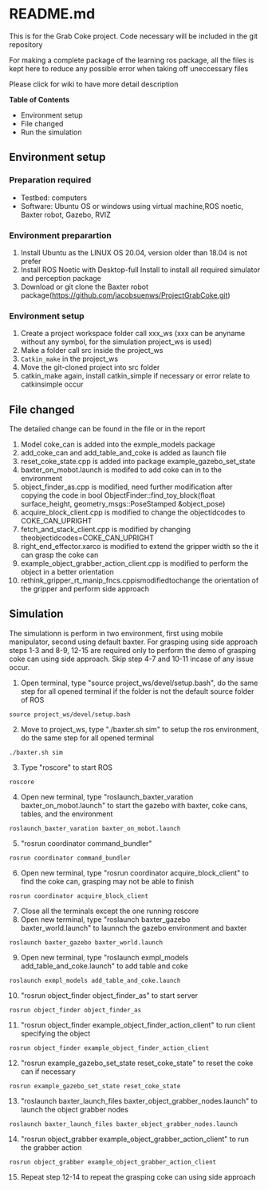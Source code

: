 

# README.md

This is for the Grab Coke project.
Code necessary will be included in the git repository

For making a complete package of the learning ros package, all the files is kept here to reduce any possible error when taking off uneccessary files

Please click for wiki to have more detail description

**Table of Contents**
* Environment setup
* File changed
* Run the simulation 

## Environment setup

### Preparation required
* Testbed: computers
* Software: Ubuntu OS or windows using virtual machine,ROS noetic, Baxter robot, Gazebo, RVIZ

### Environment preparartion
1. Install  Ubuntu  as  the  LINUX  OS  20.04,  version  older than 18.04 is not prefer
2. Install ROS Noetic with Desktop-full Install to install all required simulator and perception package
3. Download   or   git   clone   the   Baxter   robot   package(https://github.com/jacobsuenws/ProjectGrabCoke.git)

### Environment setup
1. Create  a  project  workspace  folder  call  xxx_ws  (xxx can be anyname without any symbol, for the simulation project_ws is used)
2. Make a folder call src inside the project_ws
3. `Catkin_make` in the project_ws
5. Move the git-cloned project into src folder
6. catkin_make again, install catkin_simple if necessary or error relate to catkinsimple occur

## File changed
The detailed change can be found in the file or in the report
1. Model coke_can is added into the exmple_models package
2. add_coke_can and add_table_and_coke is added as launch file
3. reset_coke_state.cpp is added into package example_gazebo_set_state
4. baxter_on_mobot.launch is modifed to add coke can in to the environment
5. object_finder_as.cpp is modified, need further modification after copying the code in bool ObjectFinder::find_toy_block(float surface_height, geometry_msgs::PoseStamped &object_pose) 
6. acquire_block_client.cpp is modified to change the objectidcodes to COKE_CAN_UPRIGHT
7. fetch_and_stack_client.cpp is modified by changing theobjectidcodes=COKE_CAN_UPRIGHT
8. right_end_effector.xarco is modified to extend the gripper width so the it can grasp the coke can
9. example_object_grabber_action_client.cpp is modified to perform the object in a better orientation
10. rethink_gripper_rt_manip_fncs.cppismodifiedtochange the orientation of the gripper and perform side approach

## Simulation

The simulationn is perform in two environment, first using mobile manipulator, second using default baxter. For grasping using side approach steps 1-3 and 8-9, 12-15 are required only to perform the demo of grasping coke can using side approach. Skip step 4-7 and 10-11 incase of any issue occur.

1. Open terminal, type "source project_ws/devel/setup.bash", do the same step for all opened terminal if the folder is not the default source folder of ROS
```
source project_ws/devel/setup.bash
```
2. Move to project_ws, type "./baxter.sh sim" to setup the ros environment, do the same step for all opened terminal
```
./baxter.sh sim
```
3. Type "roscore" to start ROS
```
roscore
```
4. Open new terminal, type "roslaunch_baxter_varation baxter_on_mobot.launch" to start the gazebo with baxter, coke cans, tables, and the environment
```
roslaunch_baxter_varation baxter_on_mobot.launch
```
5. "rosrun coordinator command_bundler"
```
rosrun coordinator command_bundler
```
6. Open new terminal, type "rosrun coordinator acquire_block_client" to find the coke can, grasping may not be able to finish
```
rosrun coordinator acquire_block_client
```
7. Close all the terminals except the one running roscore
8. Open new terminal, type "roslaunch baxter_gazebo baxter_world.launch" to launnch the gazebo environment and baxter
```
roslaunch baxter_gazebo baxter_world.launch
```
9. Open new terminal, type "roslaunch exmpl_models add_table_and_coke.launch" to add table and coke
```
roslaunch exmpl_models add_table_and_coke.launch
```
10. "rosrun object_finder object_finder_as" to start server
```
rosrun object_finder object_finder_as
```
11. "rosrun object_finder example_object_finder_action_client" to run client specifying the object
```
rosrun object_finder example_object_finder_action_client
```

12. "rosrun example_gazebo_set_state reset_coke_state" to reset the coke can if necessary
```
rosrun example_gazebo_set_state reset_coke_state
```
13. "roslaunch baxter_launch_files baxter_object_grabber_nodes.launch" to launch the object grabber nodes
```
roslaunch baxter_launch_files baxter_object_grabber_nodes.launch
```
14. "rosrun object_grabber example_object_grabber_action_client" to run the grabber action
```
rosrun object_grabber example_object_grabber_action_client
```
15. Repeat step 12-14 to repeat the grasping coke can using side approach
